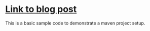 # [Link to blog post](http://sarahtabassum.com/techflakes/basic-maven)



This is a basic sample code to demonstrate a maven project setup. 
